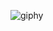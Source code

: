 ![giphy](https://github.com/songseungkwan/songseungkwan/assets/123480312/774595ca-6dd7-41dc-ab77-da8502387b9b)



